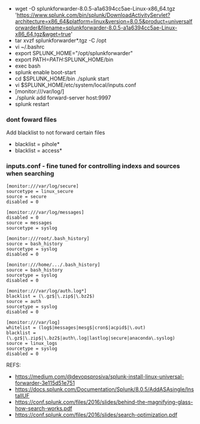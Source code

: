 - wget -O splunkforwarder-8.0.5-a1a6394cc5ae-Linux-x86_64.tgz 'https://www.splunk.com/bin/splunk/DownloadActivityServlet?architecture=x86_64&platform=linux&version=8.0.5&product=universalforwarder&filename=splunkforwarder-8.0.5-a1a6394cc5ae-Linux-x86_64.tgz&wget=true'
- tar xvzf splunkforwarder*.tgz -C /opt
- vi ~/.bashrc
- export SPLUNK_HOME="/opt/splunkforwarder"
- export PATH=$PATH:$SPLUNK_HOME/bin 
- exec bash
- splunk enable boot-start 
- cd $SPLUNK_HOME/bin ./splunk start
- vi $SPLUNK_HOME/etc/system/local/inputs.conf
- [monitor:///var/log/]
- ./splunk add forward-server host:9997
- splunk restart

### dont foward files
Add blacklist to not forward certain files
- blacklist = pihole*
- blacklist = access*

### inputs.conf - fine tuned for controlling indexs and sources when searching

```
[monitor:///var/log/secure]
sourcetype = linux_secure
source = secure
disabled = 0

[monitor:///var/log/messages]
disabled = 0
source = messages
sourcetype = syslog

[monitor:///root/.bash_history]
source = bash_history
sourcetype = syslog
disabled = 0

[monitor:///home/.../.bash_history]
source = bash_history
sourcetype = syslog
disabled = 0

[monitor:///var/log/auth.log*]
blacklist = (\.gz$|\.zip$|\.bz2$)
source = auth
sourcetype = syslog
disabled = 0

[monitor:///var/log]
whitelist = (log$|messages|mesg$|cron$|acpid$|\.out)
blacklist = (\.gz$|\.zip$|\.bz2$|auth\.log|lastlog|secure|anaconda\.syslog)
source = linux_logs
sourcetype = syslog
disabled = 0
```



REFS:
- https://medium.com/@devopsprosiva/splunk-install-linux-universal-forwarder-3e115d51e751
- https://docs.splunk.com/Documentation/Splunk/8.0.5/AddASAsingle/InstallUF
- https://conf.splunk.com/files/2016/slides/behind-the-magnifying-glass-how-search-works.pdf
- https://conf.splunk.com/files/2016/slides/search-optimization.pdf
